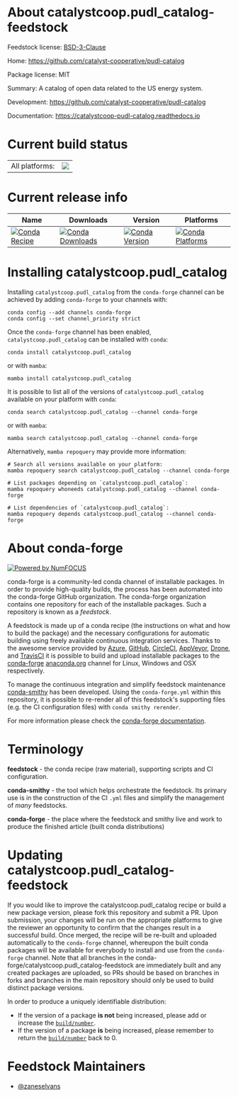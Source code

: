 About catalystcoop.pudl_catalog-feedstock
=========================================

Feedstock license: [BSD-3-Clause](https://github.com/conda-forge/catalystcoop.pudl_catalog-feedstock/blob/main/LICENSE.txt)

Home: https://github.com/catalyst-cooperative/pudl-catalog

Package license: MIT

Summary: A catalog of open data related to the US energy system.

Development: https://github.com/catalyst-cooperative/pudl-catalog

Documentation: https://catalystcoop-pudl-catalog.readthedocs.io

Current build status
====================


<table><tr><td>All platforms:</td>
    <td>
      <a href="https://dev.azure.com/conda-forge/feedstock-builds/_build/latest?definitionId=16005&branchName=main">
        <img src="https://dev.azure.com/conda-forge/feedstock-builds/_apis/build/status/catalystcoop.pudl_catalog-feedstock?branchName=main">
      </a>
    </td>
  </tr>
</table>

Current release info
====================

| Name | Downloads | Version | Platforms |
| --- | --- | --- | --- |
| [![Conda Recipe](https://img.shields.io/badge/recipe-catalystcoop.pudl_catalog-green.svg)](https://anaconda.org/conda-forge/catalystcoop.pudl_catalog) | [![Conda Downloads](https://img.shields.io/conda/dn/conda-forge/catalystcoop.pudl_catalog.svg)](https://anaconda.org/conda-forge/catalystcoop.pudl_catalog) | [![Conda Version](https://img.shields.io/conda/vn/conda-forge/catalystcoop.pudl_catalog.svg)](https://anaconda.org/conda-forge/catalystcoop.pudl_catalog) | [![Conda Platforms](https://img.shields.io/conda/pn/conda-forge/catalystcoop.pudl_catalog.svg)](https://anaconda.org/conda-forge/catalystcoop.pudl_catalog) |

Installing catalystcoop.pudl_catalog
====================================

Installing `catalystcoop.pudl_catalog` from the `conda-forge` channel can be achieved by adding `conda-forge` to your channels with:

```
conda config --add channels conda-forge
conda config --set channel_priority strict
```

Once the `conda-forge` channel has been enabled, `catalystcoop.pudl_catalog` can be installed with `conda`:

```
conda install catalystcoop.pudl_catalog
```

or with `mamba`:

```
mamba install catalystcoop.pudl_catalog
```

It is possible to list all of the versions of `catalystcoop.pudl_catalog` available on your platform with `conda`:

```
conda search catalystcoop.pudl_catalog --channel conda-forge
```

or with `mamba`:

```
mamba search catalystcoop.pudl_catalog --channel conda-forge
```

Alternatively, `mamba repoquery` may provide more information:

```
# Search all versions available on your platform:
mamba repoquery search catalystcoop.pudl_catalog --channel conda-forge

# List packages depending on `catalystcoop.pudl_catalog`:
mamba repoquery whoneeds catalystcoop.pudl_catalog --channel conda-forge

# List dependencies of `catalystcoop.pudl_catalog`:
mamba repoquery depends catalystcoop.pudl_catalog --channel conda-forge
```


About conda-forge
=================

[![Powered by
NumFOCUS](https://img.shields.io/badge/powered%20by-NumFOCUS-orange.svg?style=flat&colorA=E1523D&colorB=007D8A)](https://numfocus.org)

conda-forge is a community-led conda channel of installable packages.
In order to provide high-quality builds, the process has been automated into the
conda-forge GitHub organization. The conda-forge organization contains one repository
for each of the installable packages. Such a repository is known as a *feedstock*.

A feedstock is made up of a conda recipe (the instructions on what and how to build
the package) and the necessary configurations for automatic building using freely
available continuous integration services. Thanks to the awesome service provided by
[Azure](https://azure.microsoft.com/en-us/services/devops/), [GitHub](https://github.com/),
[CircleCI](https://circleci.com/), [AppVeyor](https://www.appveyor.com/),
[Drone](https://cloud.drone.io/welcome), and [TravisCI](https://travis-ci.com/)
it is possible to build and upload installable packages to the
[conda-forge](https://anaconda.org/conda-forge) [anaconda.org](https://anaconda.org/)
channel for Linux, Windows and OSX respectively.

To manage the continuous integration and simplify feedstock maintenance
[conda-smithy](https://github.com/conda-forge/conda-smithy) has been developed.
Using the ``conda-forge.yml`` within this repository, it is possible to re-render all of
this feedstock's supporting files (e.g. the CI configuration files) with ``conda smithy rerender``.

For more information please check the [conda-forge documentation](https://conda-forge.org/docs/).

Terminology
===========

**feedstock** - the conda recipe (raw material), supporting scripts and CI configuration.

**conda-smithy** - the tool which helps orchestrate the feedstock.
                   Its primary use is in the construction of the CI ``.yml`` files
                   and simplify the management of *many* feedstocks.

**conda-forge** - the place where the feedstock and smithy live and work to
                  produce the finished article (built conda distributions)


Updating catalystcoop.pudl_catalog-feedstock
============================================

If you would like to improve the catalystcoop.pudl_catalog recipe or build a new
package version, please fork this repository and submit a PR. Upon submission,
your changes will be run on the appropriate platforms to give the reviewer an
opportunity to confirm that the changes result in a successful build. Once
merged, the recipe will be re-built and uploaded automatically to the
`conda-forge` channel, whereupon the built conda packages will be available for
everybody to install and use from the `conda-forge` channel.
Note that all branches in the conda-forge/catalystcoop.pudl_catalog-feedstock are
immediately built and any created packages are uploaded, so PRs should be based
on branches in forks and branches in the main repository should only be used to
build distinct package versions.

In order to produce a uniquely identifiable distribution:
 * If the version of a package **is not** being increased, please add or increase
   the [``build/number``](https://docs.conda.io/projects/conda-build/en/latest/resources/define-metadata.html#build-number-and-string).
 * If the version of a package **is** being increased, please remember to return
   the [``build/number``](https://docs.conda.io/projects/conda-build/en/latest/resources/define-metadata.html#build-number-and-string)
   back to 0.

Feedstock Maintainers
=====================

* [@zaneselvans](https://github.com/zaneselvans/)


